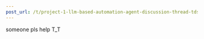 ```yaml
---
post_url: /t/project-1-llm-based-automation-agent-discussion-thread-tds-jan-2025/164277/553
---
```

someone pls help T\_T
